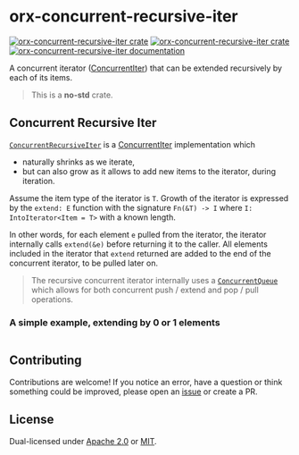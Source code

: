 # orx-concurrent-recursive-iter

[![orx-concurrent-recursive-iter crate](https://img.shields.io/crates/v/orx-concurrent-recursive-iter.svg)](https://crates.io/crates/orx-concurrent-recursive-iter)
[![orx-concurrent-recursive-iter crate](https://img.shields.io/crates/d/orx-concurrent-recursive-iter.svg)](https://crates.io/crates/orx-concurrent-recursive-iter)
[![orx-concurrent-recursive-iter documentation](https://docs.rs/orx-concurrent-recursive-iter/badge.svg)](https://docs.rs/orx-concurrent-recursive-iter)

A concurrent iterator ([ConcurrentIter](https://docs.rs/orx-concurrent-iter/latest/orx_concurrent_iter/trait.ConcurrentIter.html)) that can be extended recursively by each of its items.

> This is a **no-std** crate.

## Concurrent Recursive Iter

[`ConcurrentRecursiveIter`](https://docs.rs/orx-concurrent-iter/latest/orx_concurrent_recursive_iter/struct.ConcurrentRecursiveIter.html) is a [ConcurrentIter](https://docs.rs/orx-concurrent-iter/latest/orx_concurrent_iter/trait.ConcurrentIter.html) implementation which

* naturally shrinks as we iterate,
* but can also grow as it allows to add new items to the iterator, during iteration.

Assume the item type of the iterator is `T`. Growth of the iterator is expressed by the `extend: E` function with the signature `Fn(&T) -> I` where `I: IntoIterator<Item = T>` with a known length.

In other words, for each element `e` pulled from the iterator, the iterator internally calls `extend(&e)` before returning it to the caller. All elements included in the iterator that `extend` returned are added to the end of the concurrent iterator, to be pulled later on.

> The recursive concurrent iterator internally uses a [`ConcurrentQueue`](https://docs.rs/orx-concurrent-queue/latest/orx_concurrent_queue/struct.ConcurrentQueue.html) which allows for both concurrent push / extend and pop / pull operations.

### A simple example, extending by 0 or 1 elements

```rust

```




## Contributing

Contributions are welcome! If you notice an error, have a question or think something could be improved, please open an [issue](https://github.com/orxfun/orx-concurrent-recursive-iter/issues/new) or create a PR.

## License

Dual-licensed under [Apache 2.0](LICENSE-APACHE) or [MIT](LICENSE-MIT).
